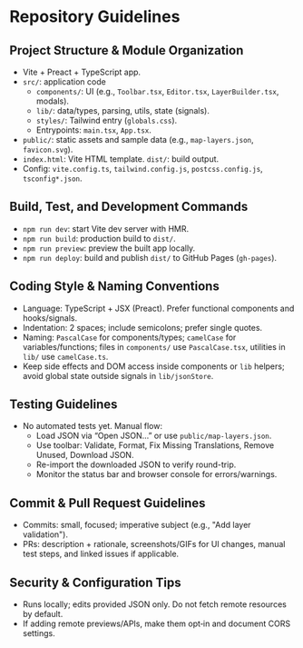 # Repository Guidelines

## Project Structure & Module Organization
- Vite + Preact + TypeScript app.
- `src/`: application code
  - `components/`: UI (e.g., `Toolbar.tsx`, `Editor.tsx`, `LayerBuilder.tsx`, modals).
  - `lib/`: data/types, parsing, utils, state (signals).
  - `styles/`: Tailwind entry (`globals.css`).
  - Entrypoints: `main.tsx`, `App.tsx`.
- `public/`: static assets and sample data (e.g., `map-layers.json`, `favicon.svg`).
- `index.html`: Vite HTML template. `dist/`: build output.
- Config: `vite.config.ts`, `tailwind.config.js`, `postcss.config.js`, `tsconfig*.json`.

## Build, Test, and Development Commands
- `npm run dev`: start Vite dev server with HMR.
- `npm run build`: production build to `dist/`.
- `npm run preview`: preview the built app locally.
- `npm run deploy`: build and publish `dist/` to GitHub Pages (`gh-pages`).

## Coding Style & Naming Conventions
- Language: TypeScript + JSX (Preact). Prefer functional components and hooks/signals.
- Indentation: 2 spaces; include semicolons; prefer single quotes.
- Naming: `PascalCase` for components/types; `camelCase` for variables/functions; files in `components/` use `PascalCase.tsx`, utilities in `lib/` use `camelCase.ts`.
- Keep side effects and DOM access inside components or `lib` helpers; avoid global state outside signals in `lib/jsonStore`.

## Testing Guidelines
- No automated tests yet. Manual flow:
  - Load JSON via “Open JSON…” or use `public/map-layers.json`.
  - Use toolbar: Validate, Format, Fix Missing Translations, Remove Unused, Download JSON.
  - Re-import the downloaded JSON to verify round-trip.
  - Monitor the status bar and browser console for errors/warnings.

## Commit & Pull Request Guidelines
- Commits: small, focused; imperative subject (e.g., "Add layer validation").
- PRs: description + rationale, screenshots/GIFs for UI changes, manual test steps, and linked issues if applicable.

## Security & Configuration Tips
- Runs locally; edits provided JSON only. Do not fetch remote resources by default.
- If adding remote previews/APIs, make them opt‑in and document CORS settings.
